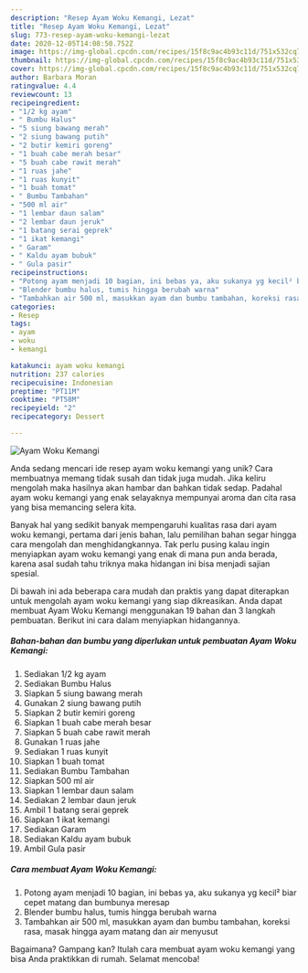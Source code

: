 ```yaml
---
description: "Resep Ayam Woku Kemangi, Lezat"
title: "Resep Ayam Woku Kemangi, Lezat"
slug: 773-resep-ayam-woku-kemangi-lezat
date: 2020-12-05T14:08:50.752Z
image: https://img-global.cpcdn.com/recipes/15f8c9ac4b93c11d/751x532cq70/ayam-woku-kemangi-foto-resep-utama.jpg
thumbnail: https://img-global.cpcdn.com/recipes/15f8c9ac4b93c11d/751x532cq70/ayam-woku-kemangi-foto-resep-utama.jpg
cover: https://img-global.cpcdn.com/recipes/15f8c9ac4b93c11d/751x532cq70/ayam-woku-kemangi-foto-resep-utama.jpg
author: Barbara Moran
ratingvalue: 4.4
reviewcount: 13
recipeingredient:
- "1/2 kg ayam"
- " Bumbu Halus"
- "5 siung bawang merah"
- "2 siung bawang putih"
- "2 butir kemiri goreng"
- "1 buah cabe merah besar"
- "5 buah cabe rawit merah"
- "1 ruas jahe"
- "1 ruas kunyit"
- "1 buah tomat"
- " Bumbu Tambahan"
- "500 ml air"
- "1 lembar daun salam"
- "2 lembar daun jeruk"
- "1 batang serai geprek"
- "1 ikat kemangi"
- " Garam"
- " Kaldu ayam bubuk"
- " Gula pasir"
recipeinstructions:
- "Potong ayam menjadi 10 bagian, ini bebas ya, aku sukanya yg kecil² biar cepet matang dan bumbunya meresap"
- "Blender bumbu halus, tumis hingga berubah warna"
- "Tambahkan air 500 ml, masukkan ayam dan bumbu tambahan, koreksi rasa, masak hingga ayam matang dan air menyusut"
categories:
- Resep
tags:
- ayam
- woku
- kemangi

katakunci: ayam woku kemangi 
nutrition: 237 calories
recipecuisine: Indonesian
preptime: "PT11M"
cooktime: "PT58M"
recipeyield: "2"
recipecategory: Dessert

---
```



![Ayam Woku Kemangi](https://img-global.cpcdn.com/recipes/15f8c9ac4b93c11d/751x532cq70/ayam-woku-kemangi-foto-resep-utama.jpg)

Anda sedang mencari ide resep ayam woku kemangi yang unik? Cara membuatnya memang tidak susah dan tidak juga mudah. Jika keliru mengolah maka hasilnya akan hambar dan bahkan tidak sedap. Padahal ayam woku kemangi yang enak selayaknya mempunyai aroma dan cita rasa yang bisa memancing selera kita.



Banyak hal yang sedikit banyak mempengaruhi kualitas rasa dari ayam woku kemangi, pertama dari jenis bahan, lalu pemilihan bahan segar hingga cara mengolah dan menghidangkannya. Tak perlu pusing kalau ingin menyiapkan ayam woku kemangi yang enak di mana pun anda berada, karena asal sudah tahu triknya maka hidangan ini bisa menjadi sajian spesial.


Di bawah ini ada beberapa cara mudah dan praktis yang dapat diterapkan untuk mengolah ayam woku kemangi yang siap dikreasikan. Anda dapat membuat Ayam Woku Kemangi menggunakan 19 bahan dan 3 langkah pembuatan. Berikut ini cara dalam menyiapkan hidangannya.

<!--inarticleads1-->

##### Bahan-bahan dan bumbu yang diperlukan untuk pembuatan Ayam Woku Kemangi:

1. Sediakan 1/2 kg ayam
1. Sediakan  Bumbu Halus
1. Siapkan 5 siung bawang merah
1. Gunakan 2 siung bawang putih
1. Siapkan 2 butir kemiri goreng
1. Siapkan 1 buah cabe merah besar
1. Siapkan 5 buah cabe rawit merah
1. Gunakan 1 ruas jahe
1. Sediakan 1 ruas kunyit
1. Siapkan 1 buah tomat
1. Sediakan  Bumbu Tambahan
1. Siapkan 500 ml air
1. Siapkan 1 lembar daun salam
1. Sediakan 2 lembar daun jeruk
1. Ambil 1 batang serai geprek
1. Siapkan 1 ikat kemangi
1. Sediakan  Garam
1. Sediakan  Kaldu ayam bubuk
1. Ambil  Gula pasir




<!--inarticleads2-->

##### Cara membuat Ayam Woku Kemangi:

1. Potong ayam menjadi 10 bagian, ini bebas ya, aku sukanya yg kecil² biar cepet matang dan bumbunya meresap
1. Blender bumbu halus, tumis hingga berubah warna
1. Tambahkan air 500 ml, masukkan ayam dan bumbu tambahan, koreksi rasa, masak hingga ayam matang dan air menyusut




Bagaimana? Gampang kan? Itulah cara membuat ayam woku kemangi yang bisa Anda praktikkan di rumah. Selamat mencoba!
